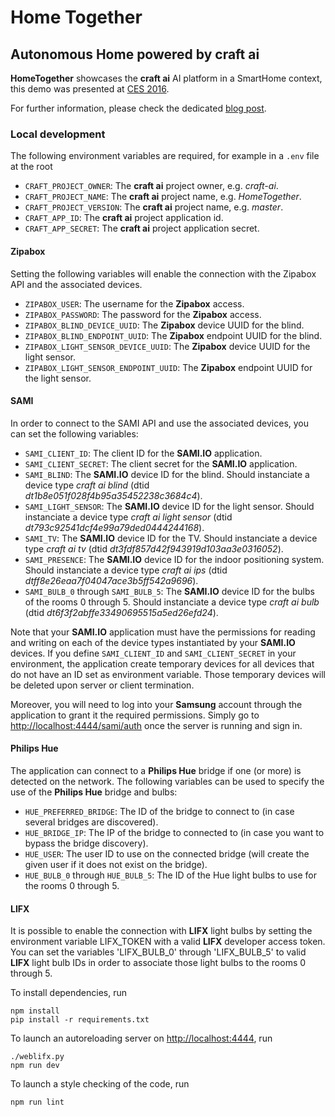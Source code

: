 # Home Together #
## Autonomous Home powered by **craft ai** ##

**HomeTogether** showcases the **craft ai** AI platform in a SmartHome context,
this demo was presented at [CES 2016](http://www.craft.ai/blog/home-together-a-ces-demo/).

For further information, please check the dedicated [blog post](http://www.craft.ai/blog/home-together-hands-on/).

### Local development ###

The following environment variables are required, for example in a `.env` file at the root

- `CRAFT_PROJECT_OWNER`: The **craft ai** project owner, e.g. _craft-ai_.
- `CRAFT_PROJECT_NAME`: The **craft ai** project name, e.g. _HomeTogether_.
- `CRAFT_PROJECT_VERSION`: The **craft ai** project name, e.g. _master_.
- `CRAFT_APP_ID`: The **craft ai** project application id.
- `CRAFT_APP_SECRET`: The **craft ai** project application secret.

#### Zipabox ####

Setting the following variables will enable the connection with the Zipabox API and the associated devices.

- `ZIPABOX_USER`: The username for the **Zipabox** access.
- `ZIPABOX_PASSWORD`: The password for the **Zipabox** access.
- `ZIPABOX_BLIND_DEVICE_UUID`: The **Zipabox** device UUID for the blind.
- `ZIPABOX_BLIND_ENDPOINT_UUID`: The **Zipabox** endpoint UUID for the blind.
- `ZIPABOX_LIGHT_SENSOR_DEVICE_UUID`: The **Zipabox** device UUID for the light sensor.
- `ZIPABOX_LIGHT_SENSOR_ENDPOINT_UUID`: The **Zipabox** endpoint UUID for the light sensor.

#### SAMI ####

In order to connect to the SAMI API and use the associated devices, you can set the following variables:

- `SAMI_CLIENT_ID`: The client ID for the **SAMI.IO** application.
- `SAMI_CLIENT_SECRET`: The client secret for the **SAMI.IO** application.
- `SAMI_BLIND`: The **SAMI.IO** device ID for the blind. Should instanciate a device type _craft ai blind_ (dtid _dt1b8e051f028f4b95a35452238c3684c4_).
- `SAMI_LIGHT_SENSOR`: The **SAMI.IO** device ID for the light sensor. Should instanciate a device type _craft ai light sensor_ (dtid _dt793c92541dcf4e99a79ded0444244168_).
- `SAMI_TV`: The **SAMI.IO** device ID for the TV. Should instanciate a device type _craft ai tv_ (dtid _dt3fdf857d42f943919d103aa3e0316052_).
- `SAMI_PRESENCE`: The **SAMI.IO** device ID for the indoor positioning system. Should instanciate a device type _craft ai ips_ (dtid _dtff8e26eaa7f04047ace3b5ff542a9696_).
- `SAMI_BULB_0` through `SAMI_BULB_5`: The **SAMI.IO** device ID for the bulbs of the rooms 0 through 5. Should instanciate a device type _craft ai bulb_ (dtid _dt6f3f2abffe33490695515a5ed26efd24_).

Note that your **SAMI.IO** application must have the permissions for reading and writing on each of the device types instantiated by your **SAMI.IO** devices.
If you define `SAMI_CLIENT_ID` and `SAMI_CLIENT_SECRET` in your environment, the application create temporary devices for all devices that do not have an ID set as environment variable. Those temporary devices will be deleted upon server or client termination.

Moreover, you will need to log into your **Samsung** account through the application to grant it the required permissions. Simply go to <http://localhost:4444/sami/auth> once the server is running and sign in.

#### Philips Hue ####

The application can connect to a **Philips Hue** bridge if one (or more) is detected on the network.
The following variables can be used to specify the use of the **Philips Hue** bridge and bulbs:

- `HUE_PREFERRED_BRIDGE`: The ID of the bridge to connect to (in case several bridges are discovered).
- `HUE_BRIDGE_IP`: The IP of the bridge to connected to (in case you want to bypass the bridge discovery).
- `HUE_USER`: The user ID to use on the connected bridge (will create the given user if it does not exist on the bridge).
- `HUE_BULB_0` through `HUE_BULB_5`: The ID of the Hue light bulbs to use for the rooms 0 through 5.

#### LIFX ####

It is possible to enable the connection with **LIFX** light bulbs by setting the environment variable LIFX_TOKEN with a valid **LIFX** developer access token.
You can set the variables 'LIFX_BULB_0' through 'LIFX_BULB_5' to valid **LIFX** light bulb IDs in order to associate those light bulbs to the rooms 0 through 5.

To install dependencies, run

    npm install
    pip install -r requirements.txt

To launch an autoreloading server on <http://localhost:4444>, run

    ./weblifx.py
    npm run dev

To launch a style checking of the code, run

    npm run lint
